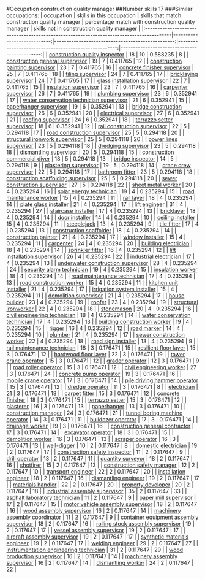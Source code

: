 #Occupation construction quality manager
##Number skills 17
###Similar occupations:
| occupation                                                                              |   skills in this occupation |   skills that match construction quality manager |   percentage match with construction quality manager |   skills not in construction quality manager |
|:----------------------------------------------------------------------------------------|----------------------------:|-------------------------------------------------:|-----------------------------------------------------:|---------------------------------------------:|
| [construction quality inspector](construction_quality_inspector.md)                     |                          18 |                                               10 |                                             0.588235 |                                            8 |
| [construction general supervisor](construction_general_supervisor.md)                   |                          19 |                                                7 |                                             0.411765 |                                           12 |
| [construction painting supervisor](construction_painting_supervisor.md)                 |                          23 |                                                7 |                                             0.411765 |                                           16 |
| [concrete finisher supervisor](concrete_finisher_supervisor.md)                         |                          25 |                                                7 |                                             0.411765 |                                           18 |
| [tiling supervisor](tiling_supervisor.md)                                               |                          24 |                                                7 |                                             0.411765 |                                           17 |
| [bricklaying supervisor](bricklaying_supervisor.md)                                     |                          24 |                                                7 |                                             0.411765 |                                           17 |
| [glass installation supervisor](glass_installation_supervisor.md)                       |                          22 |                                                7 |                                             0.411765 |                                           15 |
| [insulation supervisor](insulation_supervisor.md)                                       |                          23 |                                                7 |                                             0.411765 |                                           16 |
| [carpenter supervisor](carpenter_supervisor.md)                                         |                          26 |                                                7 |                                             0.411765 |                                           19 |
| [plumbing supervisor](plumbing_supervisor.md)                                           |                          23 |                                                6 |                                             0.352941 |                                           17 |
| [water conservation technician supervisor](water_conservation_technician_supervisor.md) |                          21 |                                                6 |                                             0.352941 |                                           15 |
| [paperhanger supervisor](paperhanger_supervisor.md)                                     |                          19 |                                                6 |                                             0.352941 |                                           13 |
| [bridge construction supervisor](bridge_construction_supervisor.md)                     |                          26 |                                                6 |                                             0.352941 |                                           20 |
| [electrical supervisor](electrical_supervisor.md)                                       |                          27 |                                                6 |                                             0.352941 |                                           21 |
| [roofing supervisor](roofing_supervisor.md)                                             |                          24 |                                                6 |                                             0.352941 |                                           18 |
| [terrazzo setter supervisor](terrazzo_setter_supervisor.md)                             |                          18 |                                                6 |                                             0.352941 |                                           12 |
| [rail construction supervisor](rail_construction_supervisor.md)                         |                          22 |                                                5 |                                             0.294118 |                                           17 |
| [road construction supervisor](road_construction_supervisor.md)                         |                          25 |                                                5 |                                             0.294118 |                                           20 |
| [structural ironwork supervisor](structural_ironwork_supervisor.md)                     |                          25 |                                                5 |                                             0.294118 |                                           20 |
| [power lines supervisor](power_lines_supervisor.md)                                     |                          23 |                                                5 |                                             0.294118 |                                           18 |
| [dredging supervisor](dredging_supervisor.md)                                           |                          23 |                                                5 |                                             0.294118 |                                           18 |
| [dismantling supervisor](dismantling_supervisor.md)                                     |                          20 |                                                5 |                                             0.294118 |                                           15 |
| [construction commercial diver](construction_commercial_diver.md)                       |                          18 |                                                5 |                                             0.294118 |                                           13 |
| [bridge inspector](bridge_inspector.md)                                                 |                          14 |                                                5 |                                             0.294118 |                                            9 |
| [plastering supervisor](plastering_supervisor.md)                                       |                          19 |                                                5 |                                             0.294118 |                                           14 |
| [crane crew supervisor](crane_crew_supervisor.md)                                       |                          22 |                                                5 |                                             0.294118 |                                           17 |
| [bathroom fitter](bathroom_fitter.md)                                                   |                          23 |                                                5 |                                             0.294118 |                                           18 |
| [construction scaffolding supervisor](construction_scaffolding_supervisor.md)           |                          25 |                                                5 |                                             0.294118 |                                           20 |
| [sewer construction supervisor](sewer_construction_supervisor.md)                       |                          27 |                                                5 |                                             0.294118 |                                           22 |
| [sheet metal worker](sheet_metal_worker.md)                                             |                          20 |                                                4 |                                             0.235294 |                                           16 |
| [solar energy technician](solar_energy_technician.md)                                   |                          19 |                                                4 |                                             0.235294 |                                           15 |
| [road maintenance worker](road_maintenance_worker.md)                                   |                          15 |                                                4 |                                             0.235294 |                                           11 |
| [rail layer](rail_layer.md)                                                             |                          18 |                                                4 |                                             0.235294 |                                           14 |
| [plate glass installer](plate_glass_installer.md)                                       |                          21 |                                                4 |                                             0.235294 |                                           17 |
| [lift engineer](lift_engineer.md)                                                       |                          31 |                                                4 |                                             0.235294 |                                           27 |
| [staircase installer](staircase_installer.md)                                           |                          17 |                                                4 |                                             0.235294 |                                           13 |
| [bricklayer](bricklayer.md)                                                             |                          18 |                                                4 |                                             0.235294 |                                           14 |
| [door installer](door_installer.md)                                                     |                          14 |                                                4 |                                             0.235294 |                                           10 |
| [ceiling installer](ceiling_installer.md)                                               |                          15 |                                                4 |                                             0.235294 |                                           11 |
| [steeplejack](steeplejack.md)                                                           |                          13 |                                                4 |                                             0.235294 |                                            9 |
| [tile fitter](tile_fitter.md)                                                           |                          17 |                                                4 |                                             0.235294 |                                           13 |
| [construction scaffolder](construction_scaffolder.md)                                   |                          18 |                                                4 |                                             0.235294 |                                           14 |
| [construction painter](construction_painter.md)                                         |                          21 |                                                4 |                                             0.235294 |                                           17 |
| [window installer](window_installer.md)                                                 |                          15 |                                                4 |                                             0.235294 |                                           11 |
| [carpenter](carpenter.md)                                                               |                          24 |                                                4 |                                             0.235294 |                                           20 |
| [building electrician](building_electrician.md)                                         |                          18 |                                                4 |                                             0.235294 |                                           14 |
| [sprinkler fitter](sprinkler_fitter.md)                                                 |                          16 |                                                4 |                                             0.235294 |                                           12 |
| [lift installation supervisor](lift_installation_supervisor.md)                         |                          26 |                                                4 |                                             0.235294 |                                           22 |
| [industrial electrician](industrial_electrician.md)                                     |                          17 |                                                4 |                                             0.235294 |                                           13 |
| [underwater construction supervisor](underwater_construction_supervisor.md)             |                          28 |                                                4 |                                             0.235294 |                                           24 |
| [security alarm technician](security_alarm_technician.md)                               |                          19 |                                                4 |                                             0.235294 |                                           15 |
| [insulation worker](insulation_worker.md)                                               |                          18 |                                                4 |                                             0.235294 |                                           14 |
| [road maintenance technician](road_maintenance_technician.md)                           |                          17 |                                                4 |                                             0.235294 |                                           13 |
| [road construction worker](road_construction_worker.md)                                 |                          15 |                                                4 |                                             0.235294 |                                           11 |
| [kitchen unit installer](kitchen_unit_installer.md)                                     |                          21 |                                                4 |                                             0.235294 |                                           17 |
| [irrigation system installer](irrigation_system_installer.md)                           |                          15 |                                                4 |                                             0.235294 |                                           11 |
| [demolition supervisor](demolition_supervisor.md)                                       |                          21 |                                                4 |                                             0.235294 |                                           17 |
| [house builder](house_builder.md)                                                       |                          23 |                                                4 |                                             0.235294 |                                           19 |
| [roofer](roofer.md)                                                                     |                          23 |                                                4 |                                             0.235294 |                                           19 |
| [structural ironworker](structural_ironworker.md)                                       |                          22 |                                                4 |                                             0.235294 |                                           18 |
| [stonemason](stonemason.md)                                                             |                          20 |                                                4 |                                             0.235294 |                                           16 |
| [civil engineering technician](civil_engineering_technician.md)                         |                          18 |                                                4 |                                             0.235294 |                                           14 |
| [water conservation technician](water_conservation_technician.md)                       |                          17 |                                                4 |                                             0.235294 |                                           13 |
| [building construction worker](building_construction_worker.md)                         |                          19 |                                                4 |                                             0.235294 |                                           15 |
| [rigger](rigger.md)                                                                     |                          16 |                                                4 |                                             0.235294 |                                           12 |
| [road marker](road_marker.md)                                                           |                          14 |                                                4 |                                             0.235294 |                                           10 |
| [plumber](plumber.md)                                                                   |                          21 |                                                4 |                                             0.235294 |                                           17 |
| [sewer construction worker](sewer_construction_worker.md)                               |                          22 |                                                4 |                                             0.235294 |                                           18 |
| [road sign installer](road_sign_installer.md)                                           |                          13 |                                                4 |                                             0.235294 |                                            9 |
| [rail maintenance technician](rail_maintenance_technician.md)                           |                          18 |                                                3 |                                             0.176471 |                                           15 |
| [resilient floor layer](resilient_floor_layer.md)                                       |                          15 |                                                3 |                                             0.176471 |                                           12 |
| [hardwood floor layer](hardwood_floor_layer.md)                                         |                          22 |                                                3 |                                             0.176471 |                                           19 |
| [tower crane operator](tower_crane_operator.md)                                         |                          15 |                                                3 |                                             0.176471 |                                           12 |
| [grader operator](grader_operator.md)                                                   |                          12 |                                                3 |                                             0.176471 |                                            9 |
| [road roller operator](road_roller_operator.md)                                         |                          15 |                                                3 |                                             0.176471 |                                           12 |
| [civil engineering worker](civil_engineering_worker.md)                                 |                          27 |                                                3 |                                             0.176471 |                                           24 |
| [concrete pump operator](concrete_pump_operator.md)                                     |                          19 |                                                3 |                                             0.176471 |                                           16 |
| [mobile crane operator](mobile_crane_operator.md)                                       |                          17 |                                                3 |                                             0.176471 |                                           14 |
| [pile driving hammer operator](pile_driving_hammer_operator.md)                         |                          15 |                                                3 |                                             0.176471 |                                           12 |
| [dredge operator](dredge_operator.md)                                                   |                          11 |                                                3 |                                             0.176471 |                                            8 |
| [electrician](electrician.md)                                                           |                          21 |                                                3 |                                             0.176471 |                                           18 |
| [carpet fitter](carpet_fitter.md)                                                       |                          15 |                                                3 |                                             0.176471 |                                           12 |
| [concrete finisher](concrete_finisher.md)                                               |                          18 |                                                3 |                                             0.176471 |                                           15 |
| [terrazzo setter](terrazzo_setter.md)                                                   |                          15 |                                                3 |                                             0.176471 |                                           12 |
| [plasterer](plasterer.md)                                                               |                          16 |                                                3 |                                             0.176471 |                                           13 |
| [paperhanger](paperhanger.md)                                                           |                          13 |                                                3 |                                             0.176471 |                                           10 |
| [construction manager](construction_manager.md)                                         |                          24 |                                                3 |                                             0.176471 |                                           21 |
| [tunnel boring machine operator](tunnel_boring_machine_operator.md)                     |                          14 |                                                3 |                                             0.176471 |                                           11 |
| [bulldozer operator](bulldozer_operator.md)                                             |                          17 |                                                3 |                                             0.176471 |                                           14 |
| [drainage worker](drainage_worker.md)                                                   |                          19 |                                                3 |                                             0.176471 |                                           16 |
| [construction general contractor](construction_general_contractor.md)                   |                          17 |                                                3 |                                             0.176471 |                                           14 |
| [excavator operator](excavator_operator.md)                                             |                          18 |                                                3 |                                             0.176471 |                                           15 |
| [demolition worker](demolition_worker.md)                                               |                          16 |                                                3 |                                             0.176471 |                                           13 |
| [scraper operator](scraper_operator.md)                                                 |                          16 |                                                3 |                                             0.176471 |                                           13 |
| [well-digger](well-digger.md)                                                           |                          10 |                                                2 |                                             0.117647 |                                            8 |
| [domestic electrician](domestic_electrician.md)                                         |                          19 |                                                2 |                                             0.117647 |                                           17 |
| [construction safety inspector](construction_safety_inspector.md)                       |                          11 |                                                2 |                                             0.117647 |                                            9 |
| [drill operator](drill_operator.md)                                                     |                          13 |                                                2 |                                             0.117647 |                                           11 |
| [quantity surveyor](quantity_surveyor.md)                                               |                          18 |                                                2 |                                             0.117647 |                                           16 |
| [shotfirer](shotfirer.md)                                                               |                          15 |                                                2 |                                             0.117647 |                                           13 |
| [construction safety manager](construction_safety_manager.md)                           |                          12 |                                                2 |                                             0.117647 |                                           10 |
| [transport engineer](transport_engineer.md)                                             |                          22 |                                                2 |                                             0.117647 |                                           20 |
| [installation engineer](installation_engineer.md)                                       |                          18 |                                                2 |                                             0.117647 |                                           16 |
| [dismantling engineer](dismantling_engineer.md)                                         |                          19 |                                                2 |                                             0.117647 |                                           17 |
| [materials handler](materials_handler.md)                                               |                          22 |                                                2 |                                             0.117647 |                                           20 |
| [property developer](property_developer.md)                                             |                          20 |                                                2 |                                             0.117647 |                                           18 |
| [industrial assembly supervisor](industrial_assembly_supervisor.md)                     |                          35 |                                                2 |                                             0.117647 |                                           33 |
| [asphalt laboratory technician](asphalt_laboratory_technician.md)                       |                          11 |                                                2 |                                             0.117647 |                                            9 |
| [paper mill supervisor](paper_mill_supervisor.md)                                       |                          17 |                                                2 |                                             0.117647 |                                           15 |
| [motor vehicle assembly supervisor](motor_vehicle_assembly_supervisor.md)               |                          18 |                                                2 |                                             0.117647 |                                           16 |
| [wood assembly supervisor](wood_assembly_supervisor.md)                                 |                          16 |                                                2 |                                             0.117647 |                                           14 |
| [machinery assembly coordinator](machinery_assembly_coordinator.md)                     |                          11 |                                                2 |                                             0.117647 |                                            9 |
| [container equipment assembly supervisor](container_equipment_assembly_supervisor.md)   |                          18 |                                                2 |                                             0.117647 |                                           16 |
| [rolling stock assembly supervisor](rolling_stock_assembly_supervisor.md)               |                          19 |                                                2 |                                             0.117647 |                                           17 |
| [vessel assembly supervisor](vessel_assembly_supervisor.md)                             |                          19 |                                                2 |                                             0.117647 |                                           17 |
| [aircraft assembly supervisor](aircraft_assembly_supervisor.md)                         |                          19 |                                                2 |                                             0.117647 |                                           17 |
| [synthetic materials engineer](synthetic_materials_engineer.md)                         |                          19 |                                                2 |                                             0.117647 |                                           17 |
| [welding engineer](welding_engineer.md)                                                 |                          29 |                                                2 |                                             0.117647 |                                           27 |
| [instrumentation engineering technician](instrumentation_engineering_technician.md)     |                          31 |                                                2 |                                             0.117647 |                                           29 |
| [wood production supervisor](wood_production_supervisor.md)                             |                          16 |                                                2 |                                             0.117647 |                                           14 |
| [machinery assembly supervisor](machinery_assembly_supervisor.md)                       |                          16 |                                                2 |                                             0.117647 |                                           14 |
| [dismantling worker](dismantling_worker.md)                                             |                          24 |                                                2 |                                             0.117647 |                                           22 |
